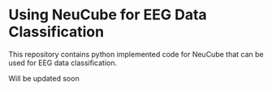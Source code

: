 # Using NeuCube for EEG Data Classification
This repository contains python implemented code for NeuCube that can be used for EEG data classification.

Will be updated soon
